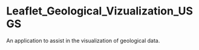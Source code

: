 # Leaflet_Geological_Vizualization_USGS
An application to assist in the visualization of geological data. 
